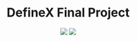 <h1 align="center">
DefineX Final Project</h1>

<p align="center">
  <img src="https://img.shields.io/badge/-Java-ffffff?style=flat&logo=Java&logoColor=ffffff">
  <img src="https://img.shields.io/badge/Spring_Boot-4285f4?style=flat&logo=springBoot&logoColor=white">
</p>
